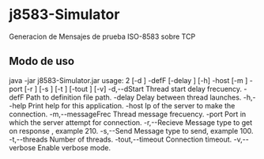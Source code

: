 j8583-Simulator
===============

Generacion de Mensajes de prueba ISO-8583 sobre TCP


Modo de uso
------------------------------

java -jar j8583-Simulator.jar
usage: 2 [-d <arg>] -defF [-delay <arg>] [-h] -host <arg> [-m <arg>] -port
       <arg> [-r <arg>] [-s <arg>] [-t <arg>] [-tout <arg>] [-v]
 -d,--dStart <arg>        Thread start delay frecuency.
 -defF                    Path to definition file path.
 -delay <arg>             Delay between thread launches.
 -h,--help                Print help for this application.
 -host <arg>              Ip of the server to make the connection.
 -m,--messageFrec <arg>   Thread message frecuency.
 -port <arg>              Port in which the server attempt for connection.
 -r,--Recieve <arg>       Message type to get on response , example 210.
 -s,--Send <arg>          Message type to send, example 100.
 -t,--threads <arg>       Number of threads.
 -tout,--timeout <arg>    Connection timeout.
 -v,--verbose             Enable verbose mode.


